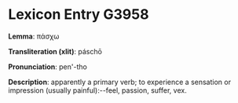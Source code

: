# Lexicon Entry G3958

**Lemma**: πάσχω

**Transliteration (xlit)**: páschō

**Pronunciation**: pen'-tho

**Description**:
apparently a primary verb; to experience a sensation or impression (usually painful):--feel, passion, suffer, vex.
